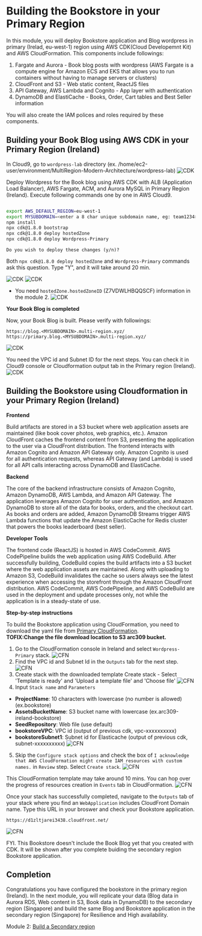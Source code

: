 # Building the Bookstore in your Primary Region

In this module, you will deploy Bookstore application and Blog wordpress in primary (Irelad, eu-west-1) region using AWS CDK(Cloud Developemnt Kit) and AWS CloudFormation. This components include followings:
1. Fargate and Aurora - Book blog posts with wordpress (AWS Fargate is a compute engine for Amazon ECS and EKS that allows you to run containers without having to manage servers or clusters)
2. CloudFront and S3 - Web static content, ReactJS files
3. API Gateway, AWS Lambda and Cognito - App layer with authentication
4. DynamoDB and ElastiCache - Books, Order, Cart tables and Best Seller information

You will also create the IAM polices and roles required by these components.

## Building your Book Blog using AWS CDK in your Primary Region (Ireland)

In Cloud9, go to `wordpress-lab` directory 
(ex. /home/ec2-user/environment/MultiRegion-Modern-Architecture/wordpress-lab)
![CDK](../images/01-cdk-01.png)

Deploy Wordpress for the Book blog using AWS CDK with ALB (Application Load Balancer), AWS Fargate, ACM, and Aurora MySQL in Primary Region (Ireland). Execute following commands one by one in AWS Cloud9.

```bash

export AWS_DEFAULT_REGION=eu-west-1
export MYSUBDOMAIN=<enter a 8 char unique subdomain name, eg: team1234>
npm install
npx cdk@1.8.0 bootstrap
npx cdk@1.8.0 deploy hostedZone
npx cdk@1.8.0 deploy Wordpress-Primary

```

```
Do you wish to deploy these changes (y/n)? 
```
Both `npx cdk@1.8.0 deploy hostedZone` and `Wordpress-Primary` commands ask this question. Type "Y", and it 
will take around 20 min.

![CDK](../images/01-cdk-02.png)
![CDK](../images/01-cdk-03.png)
* You need `hostedZone.hostedZoneID` (Z7VDWLHBQQSCF) information in the module 2.
![CDK](../images/01-cdk-04.png)

**Your Book Blog is completed**

Now, your Book Blog is built. Please verify with followings:
```
https://blog.<MYSUBDOMAIN>.multi-region.xyz/
https://primary.blog.<MYSUBDOMAIN>.multi-region.xyz/

```
![CDK](../images/01-cdk-05.png)

You need the VPC id and Subnet ID for the next steps. You can check it in Cloud9 console or Cloudformation output tab in the Primary region (Ireland).
![CDK](../images/01-cdk-06.png)

## Building the Bookstore using Cloudformation in your Primary Region (Ireland)

**Frontend**

Build artifacts are stored in a S3 bucket where web application assets are maintained (like book cover photos, web graphics, etc.). Amazon CloudFront caches the frontend content from S3, presenting the application to the user via a CloudFront distribution. The frontend interacts with Amazon Cognito and Amazon API Gateway only. Amazon Cognito is used for all authentication requests, whereas API Gateway (and Lambda) is used for all API calls interacting across DynamoDB and ElastiCache. 

**Backend**

The core of the backend infrastructure consists of Amazon Cognito, Amazon DynamoDB, AWS Lambda, and Amazon API Gateway. The application leverages Amazon Cognito for user authentication, and Amazon DynamoDB to store all of the data for books, orders, and the checkout cart. As books and orders are added, Amazon DynamoDB Streams trigger AWS Lambda functions that update the Amazon ElasticCache for Redis cluster that powers the books leaderboard (best seller). 

<!-- ### AWS Lambda

AWS Lambda is used in a few different places to run the application, as shown in the architecture diagram.  The important Lambda functions that are deployed as part of the template are shown below, and available in the [functions](/functions) folder.  In the cases where the response fields are blank, the application will return a statusCode 200 or 500 for success or failure, respectively. -->

<!-- ### Amazon ElastiCache for Redis

Amazon ElastiCache for Redis is used to provide the best sellers/leaderboard functionality.  In other words, the books that are the most ordered will be shown dynamically at the top of the best sellers list. 

For the purposes of creating the leaderboard, the AWS Bookstore Demo App utilized [ZINCRBY](https://redis.io/commands/zincrby), which *“Increments the score of member in the sorted set stored at key byincrement. If member does not exist in the sorted set, it is added with increment as its score (as if its previous score was 0.0). If key does not exist, a new sorted set with the specified member as its sole member is created.”*

The information to populate the leaderboard is provided from DynamoDB via DynamoDB Streams.  Whenever an order is placed (and subsequently created in the **Orders** table), this is streamed to Lambda, which updates the cache in ElastiCache for Redis.  The Lambda function used to pass this information is **UpdateBestSellers**.  -->

<!-- ### Amazon CloudFront and Amazon S3

Amazon CloudFront hosts the web application frontend that users interface with.  This includes web assets like pages and images.  For demo purposes, CloudFormation pulls these resources from S3. -->

**Developer Tools**

The frontend code (ReactJS) is hosted in AWS CodeCommit. AWS CodePipeline builds the web application using AWS CodeBuild. After successfully building, CodeBuild copies the build artifacts into a S3 bucket where the web application assets are maintained. Along with uploading to Amazon S3, CodeBuild invalidates the cache so users always see the latest experience when accessing the storefront through the Amazon CloudFront distribution.  AWS CodeCommit, AWS CodePipeline, and AWS CodeBuild are used in the deployment and update processes only, not while the application is in a steady-state of use.

<!-- ![Developer Tools Diagram](assets/readmeImages/DeveloperTools.png) -->

**Step-by-step instructions**

To build the Bookstore application using CloudFormation, you need to download the yaml file from [Primary CloudFormation](https://github.com/enghwa/MultiRegion-Modern-Architecture/blob/master/1_PrimaryRegion/arc309_primary.yaml).  
**TOFIX:Change the file download location to S3 arc309 bucket.**

1. Go to the CloudFormation console in Ireland and select `Wordpress-Primary` stack.
![CFN](../images/01-cfn-01.png)
2. Find the VPC id and Subnet Id in the `Outputs` tab for the next step.
![CFN](../images/01-cfn-02.png)
3. Create stack with the downloaded template
Create stack - Select 'Template is ready' and 'Upload a template file' and 'Choose file'
![CFN](../images/01-cfn-03.png)
4. Input `Stack name` and `Parameters`
* **ProjectName**: 10 characters with lowercase (no number is allowed) (ex.bookstore)
* **AssetsBucketName**: S3 bucket name with lowercase (ex.arc309-ireland-bookstore)
* **SeedRepository**: Web file (use default)
* **bookstoreVPC**: VPC id (output of previous cdk, vpc-xxxxxxxxxx)
* **bookstoreSubnet1**: Subnet id for Elasticache (output of previous cdk, subnet-xxxxxxxxxx)
![CFN](../images/01-cfn-04.png)
5. Skip the `Configure stack options` and check the box of `I acknowledge that AWS CloudFormation might create IAM resources with custom names.` in `Review` step. Select `Create stack`.
![CFN](../images/01-cfn-05.png)

This CloudFormation template may take around 10 mins. You can hop over the progress of resources creation in `Events` tab in CloudFormation. 
![CFN](../images/01-cfn-06.png)

Once your stack has successfully completed, navigate to the `Outputs` tab of your stack
where you find an `WebApplication` includes CloudFront Domain name. Type this URL in your broswer and check your Bookstore application.

```
https://d1zltjarei3438.cloudfront.net/
```
![CFN](../images/01-cfn-07.png)

FYI. This Bookstore doesn't include the Book Blog yet that you created with CDK. It will be shown after you complete buiding the secondary region Bookstore application.

## Completion

Congratulations you have configured the bookstore in the primary region (Ireland). In the next module, you will replicate your data (Blog data in Aurora RDS, Web content in S3, Book data in DynamoDB) to the secondary region (Singapore) and build the same Blog and Bookstore application in the secondary region (Singapore) for Resilience and High availability. 

Module 2: [Build a Secondary region](../2_SecondaryRegion/README.md)
